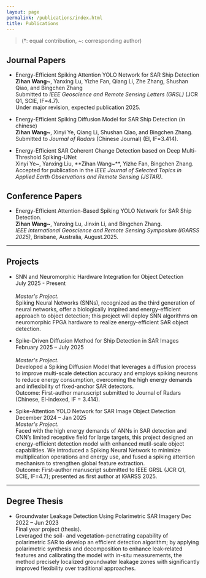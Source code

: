 ```yaml
---
layout: page
permalink: /publications/index.html
title: Publications
---
```


> (†: equal contribution, ~: corresponding author)

## Journal Papers

- Energy-Efficient Spiking Attention YOLO Network for SAR Ship Detection<br>**Zihan Wang~**, Yanxing Lu, Yizhe Fan, Qiang Li, Zhe Zhang, Shushan Qiao, and Bingchen Zhang<br>Submitted to *IEEE Geoscience and Remote Sensing Letters (GRSL)* (JCR Q1, SCIE, IF=4.7).<br>Under major revision, expected publication 2025.<br>

- Energy-Efficient Spiking Diffusion Model for SAR Ship Detection (in chinese)<br>**Zihan Wang~**, Xinyi Ye, Qiang Li, Shushan Qiao, and Bingchen Zhang.<br>Submitted to *Journal of Radars* (Chinese Journal) (EI, IF=3.414).<br>
  
- Energy-Efficient SAR Coherent Change Detection based on Deep Multi-Threshold Spiking-UNet<br>Xinyi Ye~, Yanxing Liu, **Zihan Wang~**, Yizhe Fan, Bingchen Zhang.<br>Accepted for publication in the *IEEE Journal of Selected Topics in Applied Earth Observations and Remote Sensing (JSTAR)*.<br>


## Conference Papers

- Energy-Efficient Attention-Based Spiking YOLO Network for SAR Ship Detection.<br>**Zihan Wang~**, Yanxing Lu, Jinxin Li, and Bingchen Zhang.<br>*IEEE International Geoscience and Remote Sensing Symposium (IGARSS 2025)*, Brisbane, Australia, August.2025.<br>


---

## Projects

- SNN and Neuromorphic Hardware Integration for Object Detection  
July 2025 - Present                              
<br>*Master's Project.*<br>
Spiking Neural Networks (SNNs), recognized as the third generation of neural networks, offer a biologically inspired and energy-efficient approach to object detection; this project will deploy SNN algorithms on neuromorphic FPGA hardware to realize energy-efficient SAR object detection.<br>


- Spike-Driven Diffusion Method for Ship Detection in SAR Images  
February 2025 – July 2025                          
<br>*Master's Project.*<br>
Developed a Spiking Diffusion Model that leverages a diffusion process to improve multi-scale detection accuracy and employs spiking neurons to reduce energy consumption, overcoming the high energy demands and inflexibility of fixed-anchor SAR detectors.<br>Outcome: First-author manuscript submitted to Journal of Radars (Chinese, EI-indexed, IF = 3.414).<br>

- Spike-Attention YOLO Network for SAR Image Object Detection  
December 2024 – Jan 2025
<br>*Master's Project.*<br>
Faced with the high energy demands of ANNs in SAR detection and CNN’s limited receptive field for large targets, this project designed an energy-efficient detection model with enhanced mutil-scale object capabilities. We introduced a Spiking Neural Network to minimize multiplication operations and energy use, and fused a spiking attention mechanism to strengthen global feature extraction.<br>
Outcome: First-author manuscript submitted to IEEE GRSL (JCR Q1, SCIE, IF=4.7); presented as first author at IGARSS 2025.<br>

---

## Degree Thesis
- Groundwater Leakage Detection Using Polarimetric SAR Imagery Dec 2022 – Jun 2023<br>Final year project (thesis).<br>Leveraged the soil- and vegetation-penetrating capability of polarimetric SAR to develop an efficient detection algorithm; by applying polarimetric synthesis and decomposition to enhance leak‐related features and calibrating the model with in-situ measurements, the method precisely localized groundwater leakage zones with significantly improved flexibility over traditional approaches.



<br>

<br>